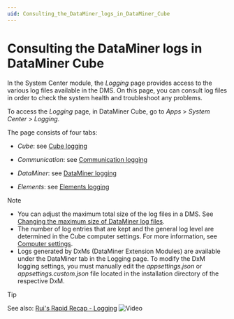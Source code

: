 ```yaml
---
uid: Consulting_the_DataMiner_logs_in_DataMiner_Cube
---
```


# Consulting the DataMiner logs in DataMiner Cube

In the System Center module, the *Logging* page provides access to the various log files available in the DMS. On this page, you can consult log files in order to check the system health and troubleshoot any problems.

To access the *Logging* page, in DataMiner Cube, go to *Apps* > *System Center* > *Logging*.

The page consists of four tabs:

- *Cube*: see [Cube logging](xref:Cube_logging)

- *Communication*: see [Communication logging](xref:Communication_logging)

- *DataMiner*: see [DataMiner logging](xref:DataMiner_logging)

- *Elements*: see [Elements logging](xref:Elements_logging)

> [!NOTE]
>
> - You can adjust the maximum total size of the log files in a DMS. See [Changing the maximum size of DataMiner log files](xref:Changing_the_maximum_size_of_DataMiner_log_files).
> - The number of log entries that are kept and the general log level are determined in the Cube computer settings. For more information, see [Computer settings](xref:Computer_settings).
> - Logs generated by DxMs (DataMiner Extension Modules) are available under the DataMiner tab in the Logging page. To modify the DxM logging settings, you must manually edit the *appsettings.json* or *appsettings.custom.json* file located in the installation directory of the respective DxM.

> [!TIP]
> See also: [Rui's Rapid Recap - Logging](https://community.dataminer.services/video/ruis-rapid-recap-logging/) ![Video](~/user-guide/images/video_Duo.png)

